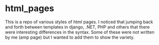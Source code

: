 # html_pages
This is a repo of various styles of html pages. I noticed that jumping back and forth between templates in django, .NET, PHP and others that there were interesting differences in the syntax.
Some of these were not written by me (amp page) but I wanted to add them to show the variety.
